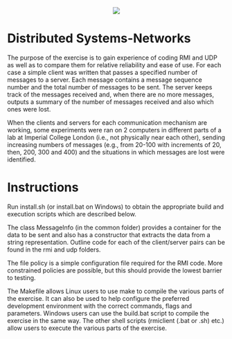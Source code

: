 <div align="center">
  <img src="net.png">
  <br>
</div>

# Distributed Systems-Networks

The purpose of the exercise is to gain experience of coding RMI and UDP as well as to compare them
for relative reliability and ease of use.
For each case a simple client was written that passes a specified number of messages to a
server. Each message contains a message sequence number and the total number of messages to
be sent. The server keeps track of the messages received and, when there are no more messages, outputs
a summary of the number of messages received and also which ones were lost.


When the clients and servers for each communication mechanism are working, some experiments were ran
on 2 computers in different parts of a lab at Imperial College London (i.e., not physically near each other), sending increasing
numbers of messages (e.g., from 20-100 with increments of 20, then, 200, 300 and 400) and the
situations in which messages are lost were identified.


# Instructions

Run install.sh (or install.bat on Windows) to obtain the appropriate build and execution scripts which are described below.

The class MessageInfo (in the common folder) provides a container for the data to be sent and
also has a constructor that extracts the data from a string representation. Outline code for each
of the client/server pairs can be found in the rmi and udp folders.

The file policy is a simple configuration file required for the RMI code. More constrained
policies are possible, but this should provide the lowest barrier to testing.

The Makefile allows Linux users to use make to compile the various parts of the exercise. It
can also be used to help configure the preferred development environment with the correct
commands, flags and parameters. Windows users can use the build.bat script to compile the
exercise in the same way. The other shell scripts (rmiclient (.bat or .sh) etc.) allow users to
execute the various parts of the exercise.
